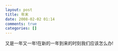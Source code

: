 ```yaml
---
layout: post
title: 年末
date: 2008-02-02 01:14
comments: true
categories: []
---
```

<div>又是一年又一年!在新的一年到来的时刻我们应该怎么办!</div>
